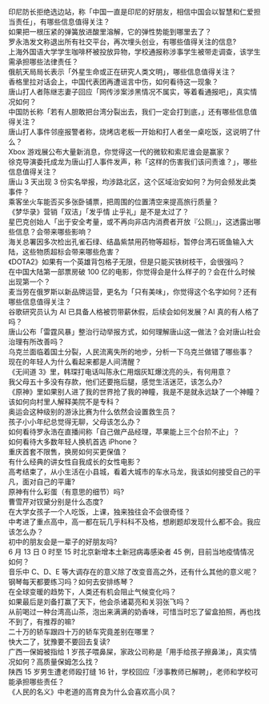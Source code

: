 印尼防长拒绝选边站，称「中国一直是印尼的好朋友，相信中国会以智慧和仁爱担当责任」，有哪些信息值得关注？  
如果把一根压紧的弹簧放进酸里溶解，它的弹性势能到哪里去了？  
罗永浩发文称退出所有社交平台，再次埋头创业，有哪些值得关注的信息?  
上海外国语大学学生咖啡杯被投放异物，学校通报称涉事学生被带走调查，该学生需承担哪些法律责任？  
俄航天局局长表示「外星生命或正在研究人类文明」，哪些信息值得关注？  
香格里拉对话会上，中国代表团再遭谣言中伤，如何看待这一现象？  
唐山打人者陈继志妻子回应「网传涉案涉黑情况不属实，等着看通报吧」，真实情况如何？  
中国防长称「若有人胆敢把台湾分裂出去，我们一定会打到底，」还有哪些信息值得关注？  
唐山打人事件邻座报警者称，烧烤店老板一开始和打人者坐一桌吃饭，这说明了什么？  
Xbox 游戏展公布大量新消息，你觉得这一代的微软和索尼谁会是赢家？  
徐克导演委托成龙为唐山打人事件发声，称「这样的伤害我们该问责谁？」，哪些信息值得关注？  
唐山 3 天出现 3 份实名举报，均涉路北区，这个区域治安如何？为何会频发此类事件？  
乘客坐火车能否买多张卧铺票，把周围的位置清空来提高旅行质量？  
《梦华录》营销「双洁」「发乎情 止乎礼」是不是太过了？  
星巴克创始人「出于安全考量，或不再向非店内消费者开放『公厕』」，这透露出哪些信息？会带来哪些影响？  
海关总署因多次检出孔雀石绿、结晶紫禁用药物等超标，暂停台湾石斑鱼输入大陆，这些物质超标会带来哪些危害？  
《DOTA2》如果有一个英雄背包格子无限，但是只能买铁树枝干，会很强吗？  
在中国大陆第一部票房破 100 亿的电影，你觉得会是什么样子的？会在什么时候出现第一个？  
麦当劳在俄罗斯以新品牌运营，更名为「只有美味」，你觉得这个名字如何？还有哪些信息值得关注？  
谷歌研究员认为 AI 已具备人格被罚带薪休假，后续会如何发展？AI 真的有人格了吗？  
唐山公布「雷霆风暴」整治行动举报方式，如何理解唐山这一做法？会对唐山社会治理有所改善吗？  
乌克兰面临着国土分裂，人民流离失所的地步，分析一下乌克兰做错了哪些事？  
现在的年轻人为什么看起来都是人间清醒？  
《无间道 3》里，韩琛打电话叫陈永仁用烟灰缸爆沈亮的头，有何用意？  
我父母五十多没有存款，他们还要拖后腿，感觉生活迷茫，该怎么办?  
《原神》里如果别人进了我的世界抢了我的神瞳，我是不是就永远缺了一个神瞳？  
该如何向村里人解释美院不是专科？  
奥运会这种级别的游泳比赛为什么依然会设置救生员？  
孩子小小年纪总觉得无聊，父母该怎么办？  
如何看待罗永浩在直播间称「自己做产品经理，苹果能上三个台阶不止」？  
如何看待大多数年轻人换机首选 iPhone？  
重庆首套不限售，换房如何买更保值？  
有什么经典的讲女性自我成长的女性电影？  
高考结束了，从小生活在小县城，看着大城市的车水马龙，我该如何接受自己的平凡，面对自己的平庸?  
原神有什么彩蛋（有意思的细节）吗?  
曹雪芹对钗黛分别是什么态度?  
在大学女孩子一个人吃饭，上课，独来独往会不会很奇怪？  
中考进了重点高中，高一都在玩几乎科科不及格，想刷题却发现什么都不会。我应该怎么办？  
初中的朋友会是一辈子的好朋友吗?  
6 月 13 日 0 时至 15 时北京新增本土新冠病毒感染者 45 例，目前当地疫情情况如何？  
音乐中 C、D、E 等大调存在的意义除了改变音高之外，还有什么其他的意义呢？  
钢琴每天都要练习吗？如何去安排练琴？  
在全球变暖的趋势下，人类还有机会阻止气候变化吗？  
如果最后是刘备打赢了天下，他会杀诸葛亮和关羽张飞吗？  
从前喝过一种台湾高山茶，泡出来满满的奶香味，可惜当时忘了留盒拍照，再也找不到了，有推荐的嘛?  
二十万的轿车跟四十万的轿车究竟差别在哪里？  
快大二了，犹豫要不要回去复读?  
广西一保姆被指给 1 岁孩子喂鼻屎，家政公司称是「用手给孩子擦鼻涕」，真实情况如何？高质量保姆怎么找？  
陕西 15 岁男生遭老师殴打缝 16 针，学校回应「涉事教师已解聘」，老师和学校可能承担哪些责任？  
《人民的名义》中老道的高育良为什么会喜欢高小凤？  
